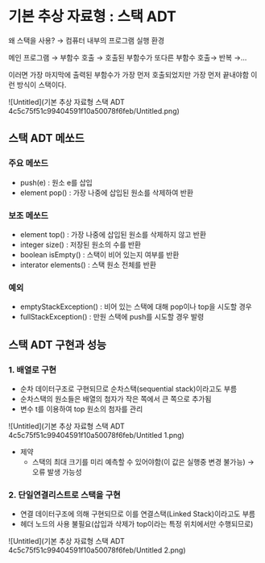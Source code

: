 # 기본 추상 자료형 : 스택 ADT

왜 스택을 사용? → 컴퓨터 내부의 프로그램 실행 환경

메인 프로그램 → 부함수 호출 → 호출된 부함수가 또다른 부함수 호출→ 반복 →…

이러면 가장 마지막에 출력된 부함수가 가장 먼저 호출되었지만 가장 먼저 끝내야함 이런 방식이 스택이다.

![Untitled](기본 추상 자료형 스택 ADT 4c5c75f51c99404591f10a50078f6feb/Untitled.png)

## 스택 ADT 메쏘드

### 주요 메쏘드

- push(e) : 원소 e를 삽입
- element pop() : 가장 나중에 삽입된 원소를 삭제하여 반환

### 보조 메쏘드

- element top() : 가장 나중에 삽입된 원소를 삭제하지 않고 반환
- integer size() : 저장된 원소의 수를 반환
- boolean isEmpty() : 스택이 비어 있는지 여부를 반환
- interator elements() : 스택 원소 전체를 반환

### 예외

- emptyStackException() : 비어 있는 스택에 대해 pop이나 top을 시도할 경우
- fullStackException() : 만원 스택에 push를 시도할 경우 발령

## 스택 ADT 구현과 성능

### 1. 배열로 구현

- 순차 데이터구조로 구현되므로 순차스택(sequential stack)이라고도 부름
- 순차스택의 원소들은 배열의 첨자가 작은 쪽에서 큰 쪽으로 추가됨
- 변수 t를 이용하여 top 원소의 첨자를 관리

![Untitled](기본 추상 자료형 스택 ADT 4c5c75f51c99404591f10a50078f6feb/Untitled 1.png)

- 제약
    - 스택의 최대 크기를 미리 예측할 수 있어야함(이 값은 실행중 변경 불가능) → 오류 발생 가능성

### 2. 단일연결리스트로 스택을 구현

- 연결 데이터구조에 의해 구현되므로 이를 연결스택(Linked Stack)이라고도 부름
- 헤더 노드의 사용 불필요(삽입과 삭제가 top이라는 특정 위치에서만 수행되므로)

![Untitled](기본 추상 자료형 스택 ADT 4c5c75f51c99404591f10a50078f6feb/Untitled 2.png)
